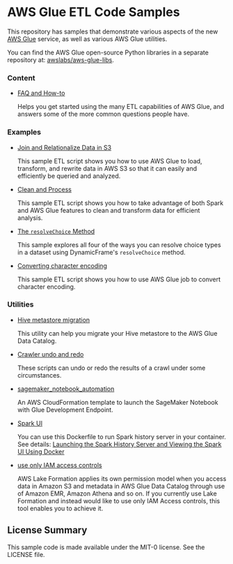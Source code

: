 # AWS Glue ETL Code Samples

This repository has samples that demonstrate various aspects of the new
[AWS Glue](https://aws.amazon.com/glue) service, as well as various
AWS Glue utilities.

You can find the AWS Glue open-source Python libraries in a separate
repository at: [awslabs/aws-glue-libs](https://github.com/awslabs/aws-glue-libs).

### Content

 - [FAQ and How-to](FAQ_and_How_to.md)

   Helps you get started using the many ETL capabilities of AWS Glue, and
   answers some of the more common questions people have.

### Examples
 - [Join and Relationalize Data in S3](examples/join_and_relationalize.md)

   This sample ETL script shows you how to use AWS Glue to load, transform,
   and rewrite data in AWS S3 so that it can easily and efficiently be queried
   and analyzed.

 - [Clean and Process](examples/data_cleaning_and_lambda.md)

   This sample ETL script shows you how to take advantage of both Spark and
   AWS Glue features to clean and transform data for efficient analysis.

 - [The `resolveChoice` Method](examples/resolve_choice.md)

   This sample explores all four of the ways you can resolve choice types
   in a dataset using DynamicFrame's `resolveChoice` method.

 - [Converting character encoding](examples/converting_char_encoding.md)
 
   This sample ETL script shows you how to use AWS Glue job to convert character encoding.

### Utilities

 - [Hive metastore migration](utilities/Hive_metastore_migration/README.md)

   This utility can help you migrate your Hive metastore to the
   AWS Glue Data Catalog.

 - [Crawler undo and redo](utilities/Crawler_undo_redo/README.md)

   These scripts can undo or redo the results of a crawl under
   some circumstances.

 - [sagemaker_notebook_automation](utilities/sagemaker_notebook_automation/README.md)
 
   An AWS CloudFormation template to launch the SageMaker Notebook with Glue Development Endpoint.
   
 - [Spark UI](utilities/Spark_UI/README.md)

   You can use this Dockerfile to run Spark history server in your container.
   See details: [Launching the Spark History Server and Viewing the Spark UI Using Docker ](https://docs.aws.amazon.com/glue/latest/dg/monitor-spark-ui-history.html#monitor-spark-ui-history-local)

 - [use only IAM access controls](utilities/use_only_IAM_access_controls/README.md)
 
   AWS Lake Formation applies its own permission model when you access data in Amazon S3 and metadata in AWS Glue Data Catalog through use of Amazon EMR, Amazon Athena and so on. 
   If you currently use Lake Formation and instead would like to use only IAM Access controls, this tool enables you to achieve it.


## License Summary

This sample code is made available under the MIT-0 license. See the LICENSE file.
